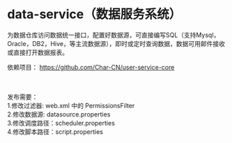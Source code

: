 # data-service（数据服务系统）
为数据仓库访问数据统一接口，配置好数据源，可直接编写SQL（支持Mysql，Oracle，DB2，Hive，等主流数据源），即时或定时查询数据，数据可用邮件接收或直接打开数据报表。

依赖项目：
https://github.com/Char-CN/user-service-core

<br>
<br>
发布需要：
<br>
1.修改过滤器: web.xml 中的 PermissionsFilter
<br>
2.修改数据源: datasource.properties
<br>
3.修改调度路径：scheduler.properties
<br>
4.修改脚本路径：script.properties
